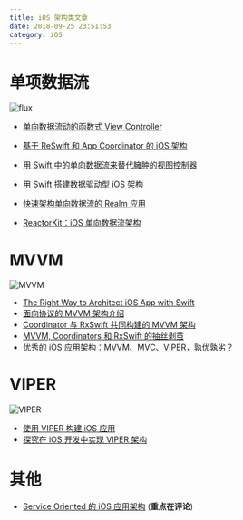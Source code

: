 ```yaml
---
title: iOS 架构类文章
date: 2018-09-25 23:51:53
category: iOS
---
```


# 单项数据流

![flux](https://facebook.github.io/flux/img/flux-simple-f8-diagram-with-client-action-1300w.png)

- [单向数据流动的函数式 View Controller](https://onevcat.com/2017/07/state-based-viewcontroller/)
- [基于 ReSwift 和 App Coordinator 的 iOS 架构](http://www.infoq.com/cn/articles/ios-arch-based-on-reswift-and-app-coordinator)
- [用 Swift 中的单向数据流来替代臃肿的视图控制器](https://news.realm.io/cn/news/benji-encz-unidirectional-data-flow-swift/)
- [用 Swift 搭建数据驱动型 iOS 架构](http://www.mrpeak.cn/blog/swift-dda/)
- [快速架构单向数据流的 Realm 应用](https://news.realm.io/cn/news/unidirectional-data-flow-in-swift/)
- [ReactorKit：iOS 单向数据流架构](http://www.infoq.com/cn/news/2017/05/ReactorKit-iOS-data-flow-danxian)

  <!-- more -->

# MVVM

![MVVM](https://objccn.io/images/issues//issue-13/mvvm.png)

- [The Right Way to Architect iOS App with Swift
  ](http://limboy.me/tech/2017/06/22/the-right-way-to-ios-architecture.html)
- [面向协议的 MVVM 架构介绍](https://news.realm.io/cn/news/doios-natasha-murashev-protocol-oriented-mvvm/)
- [Coordinator 与 RxSwift 共同构建的 MVVM 架构](https://news.realm.io/cn/news/mobilization-lukasz-mroz-mvvm-coordinators-rxswift/)
- [MVVM, Coordinators 和 RxSwift 的抽丝剥茧](https://juejin.im/post/59acf7dcf265da24722fe6a1)
- [优秀的 iOS 应用架构：MVVM、MVC、VIPER，孰优孰劣？](https://news.realm.io/cn/news/krzysztof-zablocki-mDevCamp-ios-architecture-mvvm-mvc-viper/)

# VIPER

![VIPER](https://objccn.io/images/issues/issue-13/2014-06-07-viper-wireframe.png)

- [使用 VIPER 构建 iOS 应用](https://objccn.io/issue-13-5/)
- [探究在 iOS 开发中实现 VIPER 架构](https://github.com/TangentW/TanVIPER)

# 其他

- [Service Oriented 的 iOS 应用架构](http://tech.glowing.com/cn/service-oriented-ios-architecture/) (**重点在评论**)
